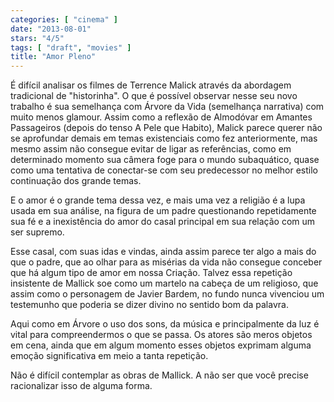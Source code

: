 ```yaml
---
categories: [ "cinema" ]
date: "2013-08-01"
stars: "4/5"
tags: [ "draft", "movies" ]
title: "Amor Pleno"
---
```

É difícil analisar os filmes de Terrence Malick através da abordagem
tradicional de "historinha". O que é possível observar nesse seu novo
trabalho é sua semelhança com Árvore da Vida (semelhança narrativa)
com muito menos glamour. Assim como a reflexão de Almodóvar em Amantes
Passageiros (depois do tenso A Pele que Habito), Malick parece querer
não se aprofundar demais em temas existenciais como fez anteriormente,
mas mesmo assim não consegue evitar de ligar as referências, como em
determinado momento sua câmera foge para o mundo subaquático, quase
como uma tentativa de conectar-se com seu predecessor no melhor estilo
continuação dos grande temas.

E o amor é o grande tema dessa vez, e mais uma vez a religião é a lupa
usada em sua análise, na figura de um padre questionando repetidamente
sua fé e a inexistência do amor do casal principal em sua relação
com um ser supremo.

Esse casal, com suas idas e vindas, ainda assim parece ter algo a mais do
que o padre, que ao olhar para as misérias da vida não consegue conceber
que há algum tipo de amor em nossa Criação. Talvez essa repetição
insistente de Mallick soe como um martelo na cabeça de um religioso,
que assim como o personagem de Javier Bardem, no fundo nunca vivenciou
um testemunho que poderia se dizer divino no sentido bom da palavra.

Aqui como em Árvore o uso dos sons, da música e principalmente da luz
é vital para compreendermos o que se passa. Os atores são meros objetos
em cena, ainda que em algum momento esses objetos exprimam alguma emoção
significativa em meio a tanta repetição.

Não é difícil contemplar as obras de Mallick. A não ser que você
precise racionalizar isso de alguma forma.

